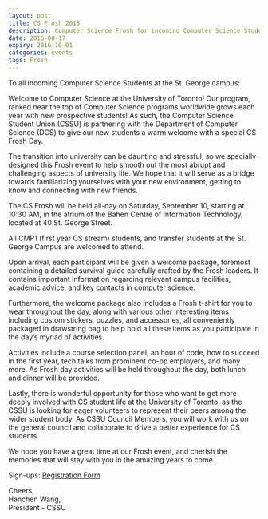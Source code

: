 ```yaml
---
layout: post
title: CS Frosh 2016
description: Computer Science Frosh for incoming Computer Science Students at the St. George campus - hosted by the CSSU & DCS
date: 2016-08-17
expiry: 2016-10-01
categories: events
tags: Frosh
---
```


To all incoming Computer Science Students at the St. George campus:

Welcome to Computer Science at the University of Toronto! Our program, ranked near the top of Computer Science programs worldwide grows each year with new prospective students! As such, the Computer Science Student Union (CSSU) is partnering with the Department of Computer Science (DCS) to give our new students a warm welcome with a special CS Frosh Day.

The transition into university can be daunting and stressful, so we specially designed this Frosh event to help smooth out the most abrupt and challenging aspects of university life. We hope that it will serve as a bridge towards familiarizing yourselves with your new environment, getting to know and connecting with new friends.

The CS Frosh will be held all-day on Saturday, September 10, starting at 10:30 AM, in the atrium of the Bahen Centre of Information Technology, located at 40 St. George Street.

All CMP1 (first year CS stream) students, and transfer students at the St. George Campus are welcomed to attend.

Upon arrival, each participant will be given a welcome package, foremost containing a detailed survival guide carefully crafted by the Frosh leaders. It contains important information regarding relevant campus facilities, academic advice, and key contacts in computer science.

Furthermore, the welcome package also includes a Frosh t-shirt for you to wear throughout the day, along with various other interesting items including custom stickers, puzzles, and accessories, all conveniently packaged in drawstring bag to help hold all these items as you participate in the day’s myriad of activities.

Activities include a course selection panel, an hour of code, how to succeed in the first year, tech talks from prominent co-op employers, and many more. As Frosh day activities will be held throughout the day, both lunch and dinner will be provided.

Lastly, there is wonderful opportunity for those who want to get more deeply involved with CS student life at the University of Toronto, as the CSSU is looking for eager volunteers to represent their peers among the wider student body. As CSSU Council Members, you will work with us on the general council and collaborate to drive a better experience for CS students.

We hope you have a great time at our Frosh event, and cherish the memories that will stay with you in the amazing years to come. 

Sign-ups: <a href="/frosh_sign_ups"> Registration Form </a>

Cheers, <br>
Hanchen Wang, <br>
President - CSSU